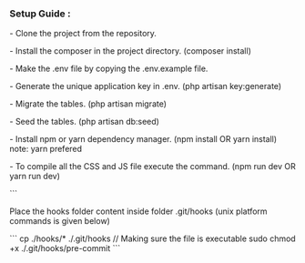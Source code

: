 <h3>Setup Guide : </h3>
<p>- Clone the project from the repository. </p>
<p>- Install the composer in the project directory. (composer install) </p>
<p>- Make the .env file by copying the .env.example file. </p>
<p>- Generate the unique application key in .env. (php artisan key:generate) </p>
<p>- Migrate the tables. (php artisan migrate) </p>
<p>- Seed the tables. (php artisan db:seed) </p>
<p>- Install npm or yarn dependency manager. (npm install OR yarn install) note: yarn prefered </p>
<p>- To compile all the CSS and JS file execute the command. (npm run dev OR yarn run dev) </p>
    ```
<p>Place the hooks folder content inside folder .git/hooks (unix platform commands is given below)</p>
    ```
        cp ./hooks/* ./.git/hooks 
        // Making sure the file is executable
        sudo chmod +x ./.git/hooks/pre-commit
    ```
